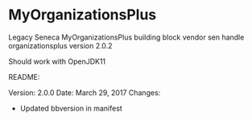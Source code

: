 # MyOrganizationsPlus
Legacy Seneca MyOrganizationsPlus building block
vendor sen handle organizationsplus version 2.0.2

Should work with OpenJDK11

README:

Version: 2.0.0
Date: March 29, 2017
Changes:
- Updated bbversion in manifest
